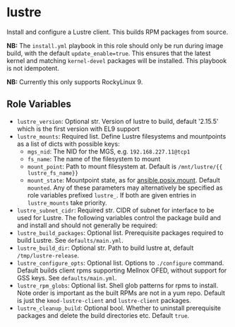 # lustre

Install and configure a Lustre client. This builds RPM packages from source.

**NB:** The `install.yml` playbook in this role should only be run during image build, with the default `update_enable=true`. This ensures that the latest kernel and matching
`kernel-devel` packages will be installed. This playbook is not idempotent.

**NB:** Currently this only supports RockyLinux 9.

## Role Variables

- `lustre_version`: Optional str. Version of lustre to build, default '2.15.5' which is the first version with EL9 support
- `lustre_mounts`: Required list. Define Lustre filesystems and mountpoints as a list of dicts with possible keys:
    - `mgs_nid`: The NID for the MGS, e.g. `192.168.227.11@tcp1`
    - `fs_name`: The name of the filesystem to mount
    - `mount_point`: Path to mount filesystem at. Default is `/mnt/lustre/{{ lustre_fs_name}}`
    - `mount_state`: Mountpoint state, as for [ansible.posix.mount](https://docs.ansible.com/ansible/latest/collections/ansible/posix/mount_module.html#parameter-state). Default `mounted`.
  Any of these parameters may alternatively be specified as role variables prefixed `lustre_`. If both are given entries in `lustre_mounts` take priority.
- `lustre_subnet_cidr`: Required str. CIDR of subnet for interface to be used for Lustre.
The following variables control the package build and and install and should not generally be required:
- `lustre_build_packages`: Optional list. Prerequisite packages required to build Lustre. See `defaults/main.yml`.
- `lustre_build_dir`: Optional str. Path to build lustre at, default `/tmp/lustre-release`.
- `lustre_configure_opts`: Optional list. Options to `./configure` command. Default builds client rpms supporting Mellnox OFED, without support for GSS keys. See `defaults/main.yml`.
- `lustre_rpm_globs`: Optional list. Shell glob patterns for rpms to install. Note order is important as the built RPMs are not in a yum repo. Default is just the `kmod-lustre-client` and `lustre-client` packages.
- `lustre_cleanup_build`: Optional bool. Whether to uninstall prerequisite packages and delete the build directories etc. Default `true`.
